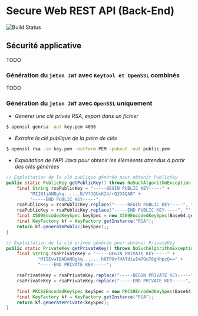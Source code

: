 # Secure Web REST API (Back-End)

![Build Status](https://img.shields.io/badge/build-passing-brightgreen.svg?branch=develop)


## Sécurité applicative
TODO


### Génération du `jeton JWT` avec `Keytool et OpenSSL` combinés
TODO


### Génération du `jeton JWT` avec `OpenSSL` uniquement
- _Générer une clé privée RSA, export dans un fichier_
```bash
$ openssl genrsa -out key.pem 4096
```

- _Extraire la clé publique de la paire de clés_
```bash
$ openssl rsa -in key.pem -outform PEM -pubout -out public.pem
```
- _Exploitation de l'API Java pour obtenir les éléméents attendus à partir des clés générées_
```java 
// Exploitation de la clé publique générée pour obtenir PublicKey
public static PublicKey getPublicKey() throws NoSuchAlgorithmException, InvalidKeySpecException {
    final String rsaPublicKey = "-----BEGIN PUBLIC KEY-----" +
         "MIIBIjANBgkq......B/V73QUxKI4/rQIDAQAB" +
         "-----END PUBLIC KEY-----";
    rsaPublicKey = rsaPublicKey.replace("-----BEGIN PUBLIC KEY-----", "");
    rsaPublicKey = rsaPublicKey.replace("-----END PUBLIC KEY-----", "");
    final X509EncodedKeySpec keySpec = new X509EncodedKeySpec(Base64.getDecoder().decode(rsaPublicKey));
    final KeyFactory kf = KeyFactory.getInstance("RSA");
    return kf.generatePublic(keySpec);;
}

// Exploitation de la clé privée générée pour obtenir PrivateKey
public static PrivateKey getPrivateKey() throws NoSuchAlgorithmException, InvalidKeySpecException {
    final String rsaPrivateKey = "-----BEGIN PRIVATE KEY-----" +
            "MIIEvwIBADANBgkq...... h8TPOvfHATdiwIm7Qu76gHhpzQ==" +
            "-----END PRIVATE KEY-----";

    rsaPrivateKey = rsaPrivateKey.replace("-----BEGIN PRIVATE KEY-----", "");
    rsaPrivateKey = rsaPrivateKey.replace("-----END PRIVATE KEY-----", "");

    final PKCS8EncodedKeySpec keySpec = new PKCS8EncodedKeySpec(Base64.getDecoder().decode(rsaPrivateKey));
    final KeyFactory kf = KeyFactory.getInstance("RSA");
    return kf.generatePrivate(keySpec);
}
```